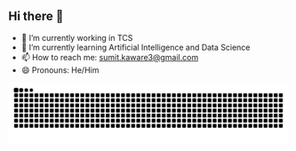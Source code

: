 ## Hi there 👋

- 🔭 I’m currently working in TCS
- 🌱 I’m currently learning Artificial Intelligence and Data Science
- 📫 How to reach me: sumit.kaware3@gmail.com
- 😄 Pronouns: He/Him

<!---![snake gif](https://github.com/SumitKaware/SumitKaware/blob/output/github-contribution-grid-snake-dark.svg)-->

![snake gif](https://github.com/SumitKaware/SumitKaware/blob/output/github-contribution-grid-snake.svg)
